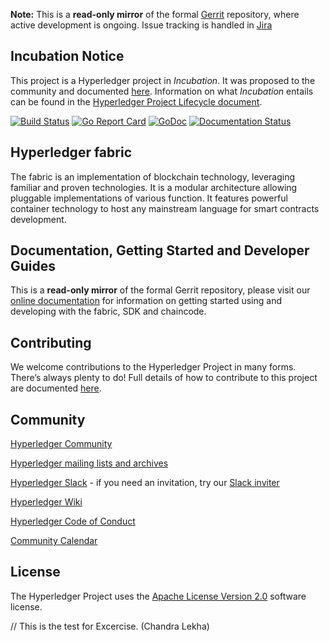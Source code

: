 
**Note:** This is a **read-only mirror** of the formal [Gerrit](https://gerrit.hyperledger.org/r/#/admin/projects/fabric) repository,
where active development is ongoing. Issue tracking is handled in [Jira](https://jira.hyperledger.org/secure/RapidBoard.jspa?projectKey=FAB&rapidView=5&view=planning)

## Incubation Notice

This project is a Hyperledger project in _Incubation_. It was proposed to the
community and documented [here](https://goo.gl/RYQZ5N). Information on what
_Incubation_ entails can be found in the [Hyperledger Project Lifecycle
document](https://goo.gl/4edNRc).

[![Build Status](https://jenkins.hyperledger.org/buildStatus/icon?job=fabric-merge-x86_64)](https://jenkins.hyperledger.org/view/fabric/job/fabric-merge-x86_64/)
[![Go Report Card](https://goreportcard.com/badge/github.com/hyperledger/fabric)](https://goreportcard.com/report/github.com/hyperledger/fabric)
[![GoDoc](https://godoc.org/github.com/hyperledger/fabric?status.svg)](https://godoc.org/github.com/hyperledger/fabric)
[![Documentation Status](https://readthedocs.org/projects/hyperledger-fabric/badge/?version=latest)](http://hyperledger-fabric.readthedocs.io/en/latest/?badge=latest)

## Hyperledger fabric

The fabric is an implementation of blockchain technology, leveraging familiar
and proven technologies. It is a modular architecture allowing pluggable
implementations of various function. It features powerful container technology
to host any mainstream language for smart contracts development.

## Documentation, Getting Started and Developer Guides

This is a **read-only mirror** of the formal Gerrit repository, please visit our
[online documentation](http://hyperledger-fabric.readthedocs.io/en/latest/) for
information on getting started using and developing with the fabric, SDK and chaincode.

## Contributing

We welcome contributions to the Hyperledger Project in many forms. There’s always plenty to do!
Full details of how to contribute to this project are documented [here](http://hyperledger-fabric.readthedocs.io/en/latest/CONTRIBUTING/).

## Community

[Hyperledger Community](https://www.hyperledger.org/community)

[Hyperledger mailing lists and archives](http://lists.hyperledger.org/)

[Hyperledger Slack](http://hyperledgerproject.slack.com) - if you need an invitation, try our [Slack inviter](https://slack.hyperledger.org)

[Hyperledger Wiki](https://github.com/hyperledger/hyperledger/wiki)

[Hyperledger Code of Conduct](https://github.com/hyperledger/hyperledger/wiki/Hyperledger-Project-Code-of-Conduct)

[Community Calendar](https://github.com/hyperledger/hyperledger/wiki/PublicMeetingCalendar)

## License <a name="license"></a>
The Hyperledger Project uses the [Apache License Version 2.0](LICENSE) software
license.

// This is the test for Excercise. (Chandra Lekha)
